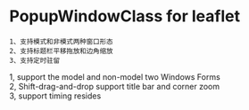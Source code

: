 # PopupWindowClass for leaflet<br/>
    1、支持模式和非模式两种窗口形态
    2、支持标题栏平移拖放和边角缩放
    3、支持定时驻留
    
1, support the model and non-model two Windows Forms<br/>
2, Shift-drag-and-drop support title bar and corner zoom<br/>
3, support timing resides<br/>

